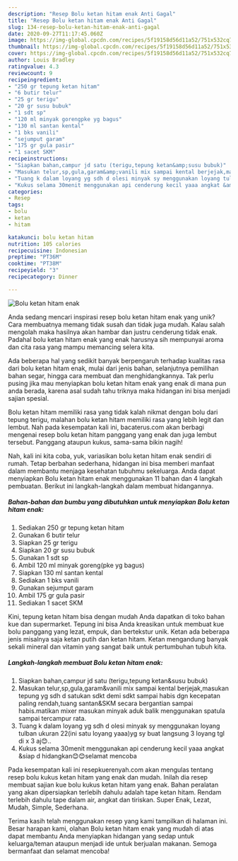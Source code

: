 ```yaml
---
description: "Resep Bolu ketan hitam enak Anti Gagal"
title: "Resep Bolu ketan hitam enak Anti Gagal"
slug: 134-resep-bolu-ketan-hitam-enak-anti-gagal
date: 2020-09-27T11:17:45.060Z
image: https://img-global.cpcdn.com/recipes/5f19158d56d11a52/751x532cq70/bolu-ketan-hitam-enak-foto-resep-utama.jpg
thumbnail: https://img-global.cpcdn.com/recipes/5f19158d56d11a52/751x532cq70/bolu-ketan-hitam-enak-foto-resep-utama.jpg
cover: https://img-global.cpcdn.com/recipes/5f19158d56d11a52/751x532cq70/bolu-ketan-hitam-enak-foto-resep-utama.jpg
author: Louis Bradley
ratingvalue: 4.3
reviewcount: 9
recipeingredient:
- "250 gr tepung ketan hitam"
- "6 butir telur"
- "25 gr terigu"
- "20 gr susu bubuk"
- "1 sdt sp"
- "120 ml minyak gorengpke yg bagus"
- "130 ml santan kental"
- "1 bks vanili"
- "sejumput garam"
- "175 gr gula pasir"
- "1 sacet SKM"
recipeinstructions:
- "Siapkan bahan,campur jd satu (terigu,tepung ketan&amp;susu bubuk)"
- "Masukan telur,sp,gula,garam&amp;vanili mix sampai kental berjejak,masukan tepung yg sdh d satukan sdkt demi sdkt sampai habis dgn kecepatan paling rendah,tuang santan&amp;SKM secara bergantian sampai habis.matikan mixer masukan minyak aduk balik menggunakan spatula sampai tercampur rata."
- "Tuang k dalam loyang yg sdh d olesi minyak sy menggunakan loyang tulban ukuran 22(ini satu loyang yaaa)yg sy buat langsung 3 loyang tgl di x 3 aj😊.."
- "Kukus selama 30menit menggunakan api cenderung kecil yaaa angkat &amp;siap d hidangkan😊😊selamat mencoba"
categories:
- Resep
tags:
- bolu
- ketan
- hitam

katakunci: bolu ketan hitam 
nutrition: 105 calories
recipecuisine: Indonesian
preptime: "PT36M"
cooktime: "PT38M"
recipeyield: "3"
recipecategory: Dinner

---
```



![Bolu ketan hitam enak](https://img-global.cpcdn.com/recipes/5f19158d56d11a52/751x532cq70/bolu-ketan-hitam-enak-foto-resep-utama.jpg)

Anda sedang mencari inspirasi resep bolu ketan hitam enak yang unik? Cara membuatnya memang tidak susah dan tidak juga mudah. Kalau salah mengolah maka hasilnya akan hambar dan justru cenderung tidak enak. Padahal bolu ketan hitam enak yang enak harusnya sih mempunyai aroma dan cita rasa yang mampu memancing selera kita.

Ada beberapa hal yang sedikit banyak berpengaruh terhadap kualitas rasa dari bolu ketan hitam enak, mulai dari jenis bahan, selanjutnya pemilihan bahan segar, hingga cara membuat dan menghidangkannya. Tak perlu pusing jika mau menyiapkan bolu ketan hitam enak yang enak di mana pun anda berada, karena asal sudah tahu triknya maka hidangan ini bisa menjadi sajian spesial.

Bolu ketan hitam memiliki rasa yang tidak kalah nikmat dengan bolu dari tepung terigu, malahan bolu ketan hitam memiliki rasa yang lebih legit dan lembut. Nah pada kesempatan kali ini, bacaterus.com akan berbagi mengenai resep bolu ketan hitam panggang yang enak dan juga lembut tersebut. Panggang ataupun kukus, sama-sama bikin nagih!


Nah, kali ini kita coba, yuk, variasikan bolu ketan hitam enak sendiri di rumah. Tetap berbahan sederhana, hidangan ini bisa memberi manfaat dalam membantu menjaga kesehatan tubuhmu sekeluarga. Anda dapat menyiapkan Bolu ketan hitam enak menggunakan 11 bahan dan 4 langkah pembuatan. Berikut ini langkah-langkah dalam membuat hidangannya.

<!--inarticleads1-->

##### Bahan-bahan dan bumbu yang dibutuhkan untuk menyiapkan Bolu ketan hitam enak:

1. Sediakan 250 gr tepung ketan hitam
1. Gunakan 6 butir telur
1. Siapkan 25 gr terigu
1. Siapkan 20 gr susu bubuk
1. Gunakan 1 sdt sp
1. Ambil 120 ml minyak goreng(pke yg bagus)
1. Siapkan 130 ml santan kental
1. Sediakan 1 bks vanili
1. Gunakan sejumput garam
1. Ambil 175 gr gula pasir
1. Sediakan 1 sacet SKM


Kini, tepung ketan hitam bisa dengan mudah Anda dapatkan di toko bahan kue dan supermarket. Tepung ini bisa Anda kreasikan untuk membuat kue bolu panggang yang lezat, empuk, dan bertekstur unik. Ketan ada beberapa jenis misalnya saja ketan putih dan ketan hitam. Ketan mengandung banyak sekali mineral dan vitamin yang sangat baik untuk pertumbuhan tubuh kita. 

<!--inarticleads2-->

##### Langkah-langkah membuat Bolu ketan hitam enak:

1. Siapkan bahan,campur jd satu (terigu,tepung ketan&amp;susu bubuk)
1. Masukan telur,sp,gula,garam&amp;vanili mix sampai kental berjejak,masukan tepung yg sdh d satukan sdkt demi sdkt sampai habis dgn kecepatan paling rendah,tuang santan&amp;SKM secara bergantian sampai habis.matikan mixer masukan minyak aduk balik menggunakan spatula sampai tercampur rata.
1. Tuang k dalam loyang yg sdh d olesi minyak sy menggunakan loyang tulban ukuran 22(ini satu loyang yaaa)yg sy buat langsung 3 loyang tgl di x 3 aj😊..
1. Kukus selama 30menit menggunakan api cenderung kecil yaaa angkat &amp;siap d hidangkan😊😊selamat mencoba


Pada kesempatan kali ini resepkuerenyah.com akan mengulas tentang resep bolu kukus ketan hitam yang enak dan mudah. Inilah dia resep membuat sajian kue bolu kukus ketan hitam yang enak. Bahan peralatan yang akan dipersiapkan terlebih dahulu adalah tape ketan hitam. Rendam terlebih dahulu tape dalam air, angkat dan tiriskan. Super Enak, Lezat, Mudah, Simple, Sederhana. 

Terima kasih telah menggunakan resep yang kami tampilkan di halaman ini. Besar harapan kami, olahan Bolu ketan hitam enak yang mudah di atas dapat membantu Anda menyiapkan hidangan yang sedap untuk keluarga/teman ataupun menjadi ide untuk berjualan makanan. Semoga bermanfaat dan selamat mencoba!
